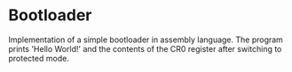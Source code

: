 # Bootloader
Implementation of a simple bootloader in assembly language. 
The program prints 'Hello World!' and the contents of the CR0 register after switching to protected mode.
